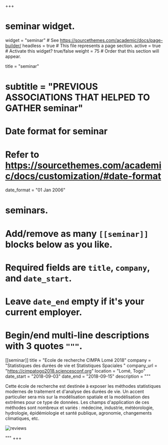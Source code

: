 +++
# seminar widget.
widget = "seminar"  # See https://sourcethemes.com/academic/docs/page-builder/
headless = true  # This file represents a page section.
active = true  # Activate this widget? true/false
weight = 75  # Order that this section will appear.

title = "seminar"
# subtitle = "PREVIOUS ASSOCIATIONS THAT HELPED TO GATHER seminar"

# Date format for seminar
#   Refer to https://sourcethemes.com/academic/docs/customization/#date-format
date_format = "01 Jan 2006"
# seminars.
#   Add/remove as many `[[seminar]]` blocks below as you like.
#   Required fields are `title`, `company`, and `date_start`.
#   Leave `date_end` empty if it's your current employer.
#   Begin/end multi-line descriptions with 3 quotes `"""`.
[[seminar]]
  title = "Ecole de recherche CIMPA Lomé 2018"
  company = "Statistiques des durées de vie et Statistiques Spaciales "
  company_url = "https://cimpatogo2018.sciencesconf.org"
  location = "Lomé, Togo"
  date_start = "2018-09-03"
  date_end = "2018-09-15"
  description = """
  
<p class = "about1">
  Cette école de recherche est destinée à exposer les méthodes statistiques modernes de traitement et d'analyse des durées de vie. Un accent particulier sera mis sur la modélisation spatiale et la modélisation des extrêmes pour ce type de données. Les champs d'application de ces méthodes sont nombreux et variés : médecine, industrie, météorologie, hydrologie, épidémiologie et santé publique, agronomie, changements climatiques, etc. 
<p>

![reviews](../../img/cimpa.jpg)

  """
+++
